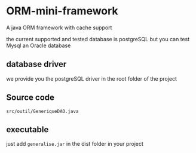 # ORM-mini-framework
A java ORM framework with cache support

the current supported and tested database is postgreSQL but you can test Mysql an Oracle database

## database driver
we provide you the postgreSQL driver in the root folder of the project

## Source code
```
src/outil/GeneriqueDAO.java
```
## executable
just add ``generalise.jar`` in the dist folder in your project 
